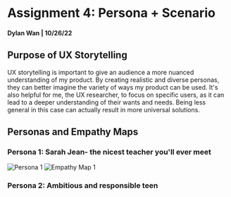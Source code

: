 # Assignment 4: Persona + Scenario 
#### Dylan Wan | 10/26/22

## Purpose of UX Storytelling 
UX storytelling is important to give an audience a more nuanced understanding of my product. By creating realistic and diverse personas, they can better imagine the variety of ways my product can be used. It's also helpful for me, the UX researcher, to focus on specific users, as it can lead to a deeper understanding of their wants and needs. Being less general in this case can actually result in more universal solutions. 

## Personas and Empathy Maps
### Persona 1: Sarah Jean- the nicest teacher you'll ever meet 
![Persona 1](https://user-images.githubusercontent.com/114602097/197993601-cfdaea36-63c7-4c25-9d02-2a5acf598900.png)
![Empathy Map 1](https://user-images.githubusercontent.com/114602097/197993775-415003ea-51c3-4a7c-be1e-21c2c02e598e.png)

### Persona 2: Ambitious and responsible teen 
